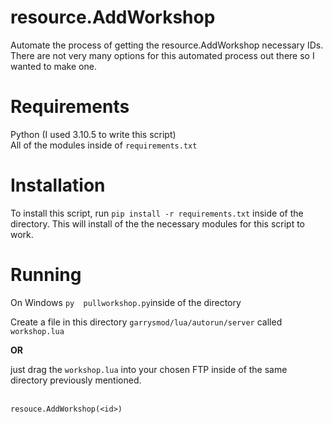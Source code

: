 # resource.AddWorkshop
Automate the process of getting the resource.AddWorkshop necessary IDs. There are not very many options for this automated process out there so I wanted to make one.

# Requirements
Python (I used 3.10.5 to write this script) \
All of the modules inside of `requirements.txt`

# Installation 
To install this script, run `pip install -r requirements.txt` inside of the directory. This will install of the the necessary modules for this script to work.

# Running
On Windows `py  pullworkshop.py`inside of the directory



Create a file in this directory `garrysmod/lua/autorun/server`  called `workshop.lua`


**OR**

just drag the `workshop.lua` into your chosen FTP inside of the same directory previously mentioned.

 


\
`resouce.AddWorkshop(<id>)`

